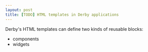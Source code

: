 ```yaml
---
layout: post
title: [TODO] HTML templates in Derby applications
---
```


Derby's HTML templates can define two kinds of reusable blocks:

* components
* widgets